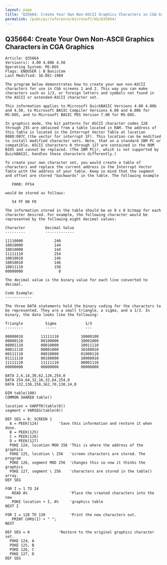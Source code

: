 ```yaml
---
layout: page
title: "Q35664: Create Your Own Non-ASCII Graphics Characters in CGA Graphics"
permalink: /pubs/pc/reference/microsoft/kb/Q35664/
---
```


## Q35664: Create Your Own Non-ASCII Graphics Characters in CGA Graphics

	Article: Q35664
	Version(s): 4.00 4.00b 4.50
	Operating System: MS-DOS
	Flags: ENDUSER | B_BasicCom
	Last Modified: 16-DEC-1989
	
	The program below demonstrates how to create your own non-ASCII
	characters for use in CGA screens 1 and 2. This way you can make
	characters such as 1/3, or foreign letters and symbols not found in
	the ASCII or extended-ASCII character set.
	
	This information applies to Microsoft QuickBASIC Versions 4.00 4.00b
	and 4.50, to Microsoft BASIC Compiler Versions 6.00 and 6.00b for
	MS-DOS, and to Microsoft BASIC PDS Version 7.00 for MS-DOS.
	
	In graphics mode, the bit patterns for ASCII character codes 128
	through 255 are obtained from a table located in RAM. The address of
	this table is located in the Interrupt Vector Table at location
	0000:007C (the vector for interrupt 1F). This location can be modified
	to install modified character sets. Note, that on a standard IBM PC or
	compatible, ASCII characters 0 through 127 are contained in the ROM
	BIOS and cannot be replaced. (The IBM PCjr, which is not supported by
	QuickBASIC, handles these characters differently.)
	
	To create your own character set, you would create a table of
	characters and replace the current address in the Interrupt Vector
	Table with the address of your table. Keep in mind that the segment
	and offset are stored "backwards" in the table. The following example
	
	   F000: FF54
	
	would be stored as follows:
	
	   54 FF 00 F0
	
	The information stored in the table should be an 8 x 8 bitmap for each
	character desired. For example, the following character would be
	represented by the following eight decimal values:
	
	Character         Decimal Value
	---------         -------------
	
	11110000              240
	10010000              144
	10010000              144
	11111110              254
	10010010              146
	10010010              146
	10011110              158
	00000000                0
	
	The decimal value is the binary value for each line converted to
	decimal.
	
	Code Example:
	------------
	
	The three DATA statements hold the binary coding for the characters to
	be represented. They are a small triangle, a sigma, and a 1/3. In
	binary, the data looks like the following:
	
	Triangle          Sigma             1/3
	--------          -----             ---
	
	00000010        11111110          10000100
	00000110        00100000          10001000
	00001110        00010000          10011110
	00011110        00001000          10100010
	00111110        00010000          01000110
	01111110        00100000          10000010
	11111110        11111110          00001110
	00000000        00000000          00000000
	
	DATA 2,6,14,30,62,126,254,0
	DATA 254,64,32,16,32,64,254,0
	DATA 132,136,158,162,70,130,14,0
	
	DIM table(100)
	COMMON SHARED table()
	
	location = VARPTR(table(0))
	segment = VARSEG(table(0))
	
	DEF SEG = 0: SCREEN 1
	  A = PEEK(124)         'Save this information and restore it when done.
	  B = PEEK(125)
	  C = PEEK(126)
	  D = PEEK(127)
	  POKE 124, location MOD 256 'This is where the address of the graphics
	  POKE 125, location \ 256   'screen characters are stored. The program
	  POKE 126, segment MOD 256  'changes this so now it thinks the graphics
	  POKE 127, segment \ 256    'characters are stored in the table() array.
	DEF SEG
	
	FOR I = 1 TO 24
	   READ A%                   'Place the created characters into the new
	   POKE location + I, A%     'graphics table
	NEXT I
	
	FOR I = 128 TO 130           'Print the new characters out.
	   PRINT CHR$(I) + " ";
	NEXT
	
	DEF SEG = 0             'Restore to the original graphics character set.
	  POKE 124, A
	  POKE 125, B
	  POKE 126, C
	  POKE 127, D
	DEF SEG
